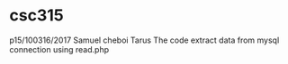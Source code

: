# csc315
p15/100316/2017
Samuel cheboi Tarus
The code extract data from mysql connection  using read.php 
